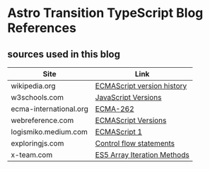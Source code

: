 # Astro Transition TypeScript Blog References 

## sources used in this blog 
| Site                   | Link                                                                                                     |
| -------------          | -------------                                                                                            |
| wikipedia.org          | [ECMAScript version history](https://en.wikipedia.org/wiki/ECMAScript_version_history)                   |
| w3schools.com          | [JavaScript Versions](https://www.w3schools.com/js/js_versions.asp)                                      |
| ecma-international.org | [ECMA-262](https://www.ecma-international.org/publications-and-standards/standards/ecma-262/)            |
| webreference.com       | [ECMAScript Versions](https://webreference.com/javascript/basics/versions/)                              |
| logismiko.medium.com   | [ECMAScript 1](https://logismiko.medium.com/javascript-versions-ecmascript-1-1997-391b631c0e3c)          |
| exploringjs.com        | [Control flow statements](https://exploringjs.com/impatient-js/ch_control-flow.html)                     |
| x-team.com             | [ES5 Array Iteration Methods](https://x-team.com/blog/javascript-es5-array-iteration-methods-explained/) |